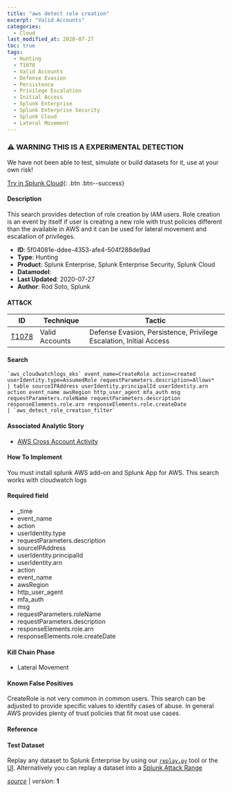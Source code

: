 ```yaml
---
title: "aws detect role creation"
excerpt: "Valid Accounts"
categories:
  - Cloud
last_modified_at: 2020-07-27
toc: true
tags:
  - Hunting
  - T1078
  - Valid Accounts
  - Defense Evasion
  - Persistence
  - Privilege Escalation
  - Initial Access
  - Splunk Enterprise
  - Splunk Enterprise Security
  - Splunk Cloud
  - Lateral Movement
---
```


### ⚠️ WARNING THIS IS A EXPERIMENTAL DETECTION
We have not been able to test, simulate or build datasets for it, use at your own risk!


[Try in Splunk Cloud](#https://www.splunk.com/en_us/software/splunk-cloud-platform.html){: .btn .btn--success}

#### Description

This search provides detection of role creation by IAM users. Role creation is an event by itself if user is creating a new role with trust policies different than the available in AWS and it can be used for lateral movement and escalation of privileges.

- **ID**: 5f04081e-ddee-4353-afe4-504f288de9ad
- **Type**: Hunting
- **Product**: Splunk Enterprise, Splunk Enterprise Security, Splunk Cloud
- **Datamodel**: 
- **Last Updated**: 2020-07-27
- **Author**: Rod Soto, Splunk


#### ATT&CK

| ID          | Technique   | Tactic       |
| ----------- | ----------- |--------------|
| [T1078](https://attack.mitre.org/techniques/T1078/) | Valid Accounts | Defense Evasion, Persistence, Privilege Escalation, Initial Access |


#### Search

```
`aws_cloudwatchlogs_eks` event_name=CreateRole action=created userIdentity.type=AssumedRole requestParameters.description=Allows* 
| table sourceIPAddress userIdentity.principalId userIdentity.arn action event_name awsRegion http_user_agent mfa_auth msg requestParameters.roleName requestParameters.description responseElements.role.arn responseElements.role.createDate 
| `aws_detect_role_creation_filter`
```

#### Associated Analytic Story
* [AWS Cross Account Activity](/stories/aws_cross_account_activity)


#### How To Implement
You must install splunk AWS add-on and Splunk App for AWS. This search works with cloudwatch logs

#### Required field
* _time
* event_name
* action
* userIdentity.type
* requestParameters.description
* sourceIPAddress
* userIdentity.principalId
* userIdentity.arn
* action
* event_name
* awsRegion
* http_user_agent
* mfa_auth
* msg
* requestParameters.roleName
* requestParameters.description
* responseElements.role.arn
* responseElements.role.createDate


#### Kill Chain Phase
* Lateral Movement


#### Known False Positives
CreateRole is not very common in common users. This search can be adjusted to provide specific values to identify cases of abuse. In general AWS provides plenty of trust policies that fit most use cases.




#### Reference


#### Test Dataset
Replay any dataset to Splunk Enterprise by using our [`replay.py`](https://github.com/splunk/attack_data#using-replaypy) tool or the [UI](https://github.com/splunk/attack_data#using-ui).
Alternatively you can replay a dataset into a [Splunk Attack Range](https://github.com/splunk/attack_range#replay-dumps-into-attack-range-splunk-server)




[*source*](https://github.com/splunk/security_content/tree/develop/detections/experimental/cloud/aws_detect_role_creation.yml) \| *version*: **1**